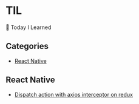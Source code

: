 # TIL

📝 Today I Learned

## Categories

* [React Native](#react-native)

## React Native

* [Dispatch action with axios interceptor on redux](react_native/dispatch-action-with-axios-interceptor-on-redux.md)
